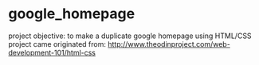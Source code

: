 # google_homepage
project objective: to make a duplicate google homepage using HTML/CSS
project came originated from: http://www.theodinproject.com/web-development-101/html-css